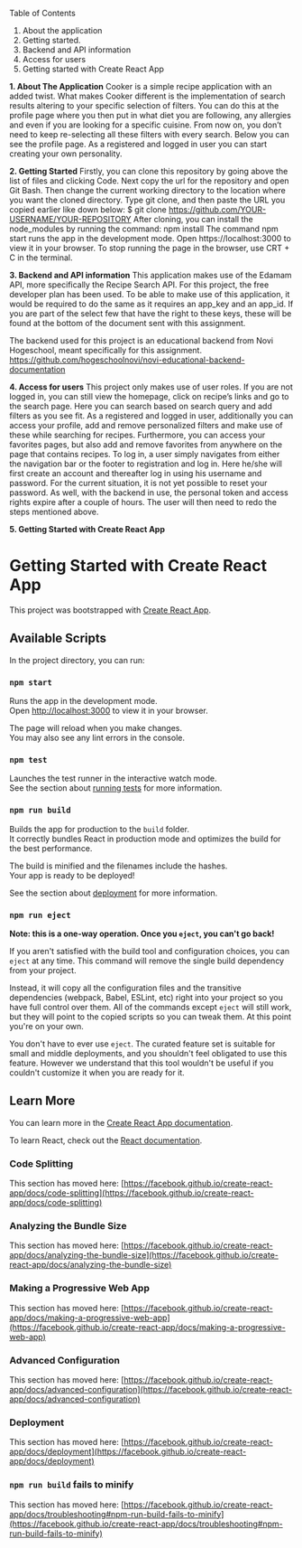 Table of Contents
1. About the application
2. Getting started.
3. Backend and API information
4. Access for users
5. Getting started with Create React App

**1. About The Application**
Cooker is a simple recipe application with an added twist. What makes Cooker different is the implementation of search results altering to your specific selection of filters. You can do this at the profile page where you then put in what diet you are following, any allergies and even if you are looking for a specific cuisine. From now on, you don’t need to keep re-selecting all these filters with every search.
Below you can see the profile page. As a registered and logged in user you can start creating your own personality.



**2. Getting Started**
Firstly, you can clone this repository by going above the list of files and clicking Code. Next copy the url for the repository and open Git Bash. Then change the current working directory to the location where you want the cloned directory.
Type git clone, and then paste the URL you copied earlier like down below:
$ git clone https://github.com/YOUR-USERNAME/YOUR-REPOSITORY
After cloning, you can install the node_modules by running the command:
npm install
The command npm start runs the app in the development mode.
Open https://localhost:3000 to view it in your browser.
To stop running the page in the browser, use CRT + C in the terminal.

**3. Backend and API information**
This application makes use of the Edamam API, more specifically the Recipe Search API. For this project, the free developer plan has been used. To be able to make use of this application, it would be required to do the same as it requires an app_key and an app_id.
If you are part of the select few that have the right to these keys, these will be found at the bottom of the document sent with this assignment.

The backend used for this project is an educational backend from Novi Hogeschool, meant specifically for this assignment.
https://github.com/hogeschoolnovi/novi-educational-backend-documentation

**4. Access for users**
This project only makes use of user roles.
If you are not logged in, you can still view the homepage, click on recipe’s links and go to the search page. Here you can search based on search query and add filters as you see fit.
As a registered and logged in user, additionally you can access your profile, add and remove personalized filters and make use of these while searching for recipes. Furthermore, you can access your favorites pages, but also add and remove favorites from anywhere on the page that contains recipes.
To log in, a user simply navigates from either the navigation bar or the footer to registration and log in. Here he/she will first create an account and thereafter log in using his username and password.
For the current situation, it is not yet possible to reset your password. As well, with the backend in use, the personal token and access rights expire after a couple of hours. The user will then need to redo the steps mentioned above.


**5. Getting Started with Create React App**

# Getting Started with Create React App

This project was bootstrapped with [Create React App](https://github.com/facebook/create-react-app).

## Available Scripts

In the project directory, you can run:

### `npm start`

Runs the app in the development mode.\
Open [http://localhost:3000](http://localhost:3000) to view it in your browser.

The page will reload when you make changes.\
You may also see any lint errors in the console.

### `npm test`

Launches the test runner in the interactive watch mode.\
See the section about [running tests](https://facebook.github.io/create-react-app/docs/running-tests) for more information.

### `npm run build`

Builds the app for production to the `build` folder.\
It correctly bundles React in production mode and optimizes the build for the best performance.

The build is minified and the filenames include the hashes.\
Your app is ready to be deployed!

See the section about [deployment](https://facebook.github.io/create-react-app/docs/deployment) for more information.

### `npm run eject`

**Note: this is a one-way operation. Once you `eject`, you can't go back!**

If you aren't satisfied with the build tool and configuration choices, you can `eject` at any time. This command will remove the single build dependency from your project.

Instead, it will copy all the configuration files and the transitive dependencies (webpack, Babel, ESLint, etc) right into your project so you have full control over them. All of the commands except `eject` will still work, but they will point to the copied scripts so you can tweak them. At this point you're on your own.

You don't have to ever use `eject`. The curated feature set is suitable for small and middle deployments, and you shouldn't feel obligated to use this feature. However we understand that this tool wouldn't be useful if you couldn't customize it when you are ready for it.

## Learn More

You can learn more in the [Create React App documentation](https://facebook.github.io/create-react-app/docs/getting-started).

To learn React, check out the [React documentation](https://reactjs.org/).

### Code Splitting

This section has moved here: [https://facebook.github.io/create-react-app/docs/code-splitting](https://facebook.github.io/create-react-app/docs/code-splitting)

### Analyzing the Bundle Size

This section has moved here: [https://facebook.github.io/create-react-app/docs/analyzing-the-bundle-size](https://facebook.github.io/create-react-app/docs/analyzing-the-bundle-size)

### Making a Progressive Web App

This section has moved here: [https://facebook.github.io/create-react-app/docs/making-a-progressive-web-app](https://facebook.github.io/create-react-app/docs/making-a-progressive-web-app)

### Advanced Configuration

This section has moved here: [https://facebook.github.io/create-react-app/docs/advanced-configuration](https://facebook.github.io/create-react-app/docs/advanced-configuration)

### Deployment

This section has moved here: [https://facebook.github.io/create-react-app/docs/deployment](https://facebook.github.io/create-react-app/docs/deployment)

### `npm run build` fails to minify

This section has moved here: [https://facebook.github.io/create-react-app/docs/troubleshooting#npm-run-build-fails-to-minify](https://facebook.github.io/create-react-app/docs/troubleshooting#npm-run-build-fails-to-minify)
